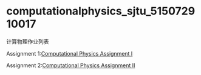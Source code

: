 # computationalphysics_sjtu_515072910017
计算物理作业列表

Assignment 1:[Computational Physics Assignment I](https://www.zybuluo.com/wulizha/note/1063703)


Assignment 2:[Computational Physics Assignment II](https://www.zybuluo.com/wulizha/note/1073143)


